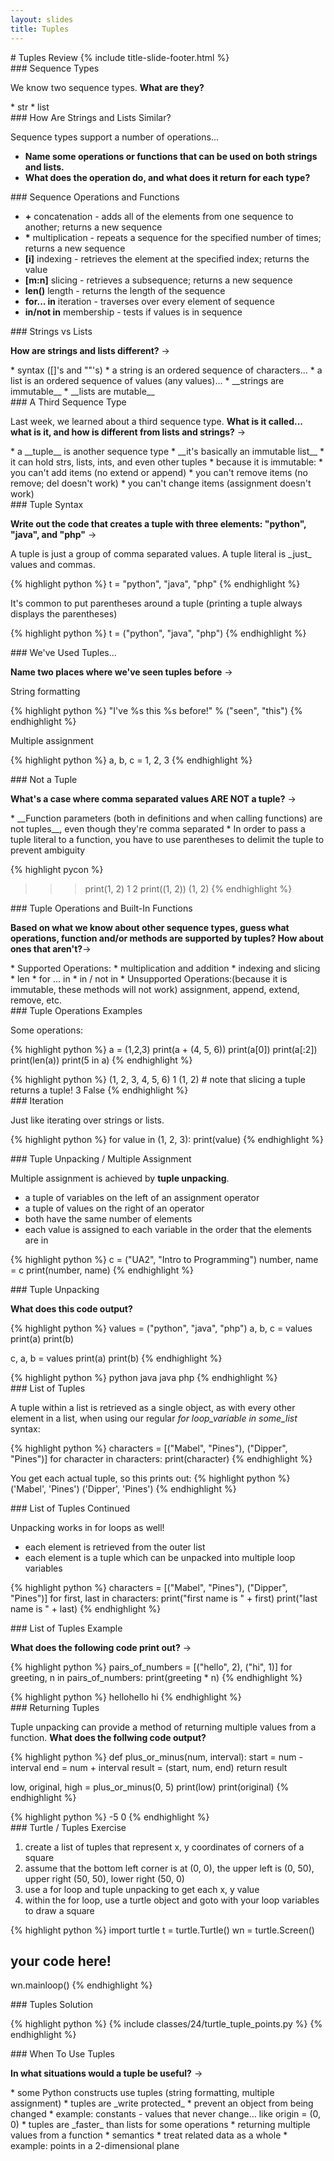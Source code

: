 ```yaml
---
layout: slides
title: Tuples 
---
```

<section markdown="block" class="title-slide">
#  Tuples Review
{% include title-slide-footer.html %}
</section>

<section markdown="block">
###  Sequence Types

We know two sequence types.  __What are they?__

<div class="incremental" markdown="block">
* str
* list
</div>
</section>

<section markdown="block">
###  How Are Strings and Lists Similar?

Sequence types support a number of operations... 

* __Name some operations or functions that can be used on both strings and lists.__  
* __What does the operation do, and what does it return for each type?__

</section>

<section markdown="block">
###  Sequence Operations and Functions

* __+__ concatenation - adds all of the elements from one sequence to another; returns a new sequence 
* __*__ multiplication - repeats a sequence for the specified number of times; returns a new sequence
* __[i]__ indexing - retrieves the element at the specified index; returns the value
* __[m:n]__ slicing - retrieves a subsequence; returns a new sequence
* __len()__ length - returns the length of the sequence
* __for... in__ iteration - traverses over every element of sequence
* __in/not in__ membership - tests if values is in sequence
</section>

<section markdown="block">
###  Strings vs Lists

__How are strings and lists different?__ &rarr;


<div class="incremental" markdown="block">
* syntax ([]'s and ""'s)
* a string is an ordered sequence of characters... 
* a list is an ordered sequence of values (any values)... 
* __strings are immutable__
* __lists are mutable__
</div>
</section>

<section markdown="block">
###  A Third Sequence Type

Last week, we learned about a third sequence type.  __What is it called... what is it, and how is different from lists and strings?__ &rarr;

<div class="incremental" markdown="block">
* a __tuple__ is another sequence type
* __it's basically an immutable list__
* it can hold strs, lists, ints, and even other tuples
* because it is immutable:
	* you can't add items (no extend or append)
	* you can't remove items (no remove; del doesn't work)
	* you can't change items (assignment doesn't work)
</div>

</section>

<section markdown="block">
###  Tuple Syntax

__Write out the code that creates a tuple with three elements: "python", "java",  and "php"__ &rarr;

<div class="incremental" markdown="block">
A tuple is just a group of comma separated values.  A tuple literal is _just_ values and commas. 

{% highlight python %}
t = "python", "java", "php"
{% endhighlight %}

It's common to put parentheses around a tuple (printing a tuple always displays the parentheses)

{% highlight python %}
t = ("python", "java", "php")
{% endhighlight %}
</div>
</section>

<section markdown="block">
###  We've Used Tuples...

__Name two places where we've seen tuples before__ &rarr;

<div class="incremental" markdown="block">

String formatting

{% highlight python %}
"I've %s this %s before!" % ("seen", "this")
{% endhighlight %}

Multiple assignment

{% highlight python %}
a, b, c = 1, 2, 3
{% endhighlight %}
</div>
</section>

<section markdown="block">
###  Not a Tuple

__What's a case where comma separated values ARE NOT a tuple?__ &rarr;

<div class="incremental" markdown="block">
* __Function parameters (both in definitions and when calling functions) are not tuples__, even though they're comma separated 
* In order to pass a tuple literal to a function, you have to use parentheses to delimit the tuple to prevent ambiguity

{% highlight pycon %}
>>> print(1, 2)
1 2
>>> print((1, 2))
(1, 2)
{% endhighlight %}
</div>

</section>


<section markdown="block">
###  Tuple Operations and Built-In Functions 

__Based on what we know about other sequence types, guess what operations, function and/or methods are supported by tuples?  How about ones that aren't?__&rarr;

<div class="incremental" markdown="block">
* Supported Operations:
	* multiplication and addition
	* indexing and slicing
	* len
	* for ... in
	* in / not in
* Unsupported Operations:(because it is immutable, these methods will not work) assignment, append, extend, remove, etc.
</div>
</section>

<section markdown="block">
###  Tuple Operations Examples

Some operations:

{% highlight python %}
a = (1,2,3)
print(a + (4, 5, 6))
print(a[0])
print(a[:2])
print(len(a))
print(5 in a)
{% endhighlight %}


<div class="incremental" markdown="block">
{% highlight python %}
(1, 2, 3, 4, 5, 6)
1
(1, 2) # note that slicing a tuple returns a tuple!
3
False
{% endhighlight %}
</div>
</section>

<section markdown="block">
###  Iteration

Just like iterating over strings or lists.

{% highlight python %}
for value in (1, 2, 3):
	print(value)
{% endhighlight %}
</section>

<section markdown="block">
###  Tuple Unpacking / Multiple Assignment

Multiple assignment is achieved by __tuple unpacking__. 

* a tuple of variables on the left of an assignment operator
* a tuple of values on the right of an operator 
* both have the same number of elements 
* each value is assigned to each variable in the order that the elements are in

{% highlight python %}
c = ("UA2", "Intro to Programming")
number, name = c
print(number, name)
{% endhighlight %}
</section>

<section markdown="block">
###  Tuple Unpacking 

__What does this code output?__

{% highlight python %}
values = ("python", "java", "php")
a, b, c = values
print(a)
print(b)

c, a, b = values
print(a)
print(b)
{% endhighlight %}

<div class="incremental" markdown="block">
{% highlight python %}
python
java
java
php
{% endhighlight %}
</div>
</section>

<section markdown="block">
###  List of Tuples

A tuple within a list is retrieved as a single object, as with every other element in a list, when using our regular _for loop_variable in some_list_ syntax: 

{% highlight python %}
characters = [("Mabel", "Pines"), ("Dipper", "Pines")]
for character in characters:
	print(character)
{% endhighlight %}

You get each actual tuple, so this prints out:
{% highlight python %}
('Mabel', 'Pines')
('Dipper', 'Pines')
{% endhighlight %}
</section>

<section markdown="block">
###  List of Tuples Continued

Unpacking works in for loops as well!  

* each element is retrieved from the outer list
* each element is a tuple which can be unpacked into multiple loop variables

{% highlight python %}
characters = [("Mabel", "Pines"), ("Dipper", "Pines")]
for first, last in characters:
	print("first name is " + first)
	print("last name is " + last)
{% endhighlight %}
</section>

<section markdown="block">
###  List of Tuples Example 

__What does the following code print out?__ &rarr;

{% highlight python %}
pairs_of_numbers = [("hello", 2), ("hi", 1)]
for greeting, n in pairs_of_numbers:
	print(greeting * n)
{% endhighlight %}

<div class="incremental" markdown="block">
{% highlight python %}
hellohello
hi
{% endhighlight %}
</div>
</section>

<section markdown="block">
###  Returning Tuples

Tuple unpacking can provide a method of returning multiple values from a function. __What does the follwing code output?__

{% highlight python %}
def plus_or_minus(num, interval):
	start = num - interval
	end = num + interval
	result = (start, num, end)
	return result

low, original, high = plus_or_minus(0, 5)
print(low)
print(original)
{% endhighlight %}

<div class="incremental" markdown="block">
{% highlight python %}
-5
0
{% endhighlight %}
</div>
</section>


<section markdown="block">
###  Turtle / Tuples Exercise 

1. create a list of tuples that represent x, y coordinates of corners of a square
2. assume that the bottom left corner is at (0, 0), the upper left is (0, 50), upper right (50, 50), lower right (50, 0)
3. use a for loop and tuple unpacking to get each x, y value
4. within the for loop, use a turtle object and goto with your loop variables to draw a square

{% highlight python %}
import turtle
t = turtle.Turtle()
wn = turtle.Screen()
#  your code here!
wn.mainloop()
{% endhighlight %}
</section>

<section markdown="block">
###  Tuples Solution 

{% highlight python %}
{% include classes/24/turtle_tuple_points.py %}
{% endhighlight %}
</section>

<section markdown="block">
###  When To Use Tuples

__In what situations would a tuple be useful?__ &rarr;

<div class="incremental" markdown="block">
* some Python constructs use tuples (string formatting, multiple assignment)
* tuples are _write protected_
	* prevent an object from being changed
	* example: constants - values that never change... like origin = (0, 0)
* tuples are _faster_ than lists for some operations
* returning multiple values from a function
* semantics  
	* treat related data as a whole
	* example: points in a 2-dimensional plane
</div>
</section>
